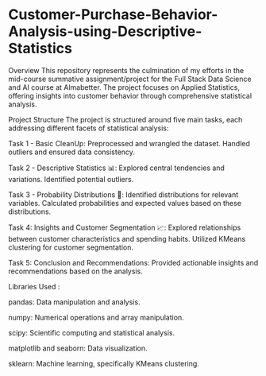 # Customer-Purchase-Behavior-Analysis-using-Descriptive-Statistics

Overview
This repository represents the culmination of my efforts in the mid-course summative assignment/project for the Full Stack Data Science and AI course at Almabetter. The project focuses on Applied Statistics, offering insights into customer behavior through comprehensive statistical analysis.

Project Structure
The project is structured around five main tasks, each addressing different facets of statistical analysis:

Task 1 - Basic CleanUp:
Preprocessed and wrangled the dataset.
Handled outliers and ensured data consistency.

Task 2 - Descriptive Statistics 📊:
Explored central tendencies and variations.
Identified potential outliers.

Task 3 - Probability Distributions 🎲:
Identified distributions for relevant variables.
Calculated probabilities and expected values based on these distributions.

Task 4: Insights and Customer Segmentation 📈:
Explored relationships between customer characteristics and spending habits.
Utilized KMeans clustering for customer segmentation.

Task 5: Conclusion and Recommendations:
Provided actionable insights and recommendations based on the analysis.


Libraries Used :

pandas: Data manipulation and analysis.

numpy: Numerical operations and array manipulation.

scipy: Scientific computing and statistical analysis.

matplotlib and seaborn: Data visualization.

sklearn: Machine learning, specifically KMeans clustering.


